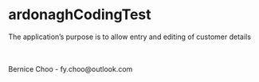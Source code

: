 # ardonaghCodingTest
The application’s purpose is to allow entry and editing of customer details

<br />
<br />
Bernice Choo - fy.choo@outlook.com



